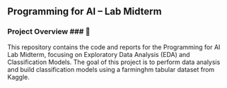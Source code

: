 ## Programming for AI – Lab Midterm 
### Project Overview ### 🚀
This repository contains the code and reports for the Programming for AI Lab Midterm, focusing on Exploratory Data Analysis (EDA) and Classification Models. The goal of this project is to perform data analysis and build classification models using a farminghm tabular dataset from Kaggle.
